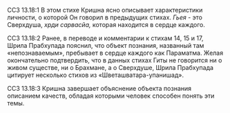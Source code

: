 ССЗ 13.18:1	В этом стихе Кришна ясно описывает характеристики личности, о которой Он говорил в предыдущих стихах. _Гьея_ - это Сверхдуша, _хрди сарвасйа,_ которая находится в сердце каждого.

ССЗ 13.18:2	Ранее, в переводе и комментарии к стихам 14, 15 и 17, Шрила Прабхупада пояснил, что объект познания, названный там «непознаваемым», пребывает в сердце каждого как Параматма. Желая окончательно подтвердить, что в данных стихах Гиты не говорится ни о живом существе, ни о Брахмане, а о Сверхдуше, Шрила Прабхупада цитирует несколько стихов из «Шветашватара-упанишад».

ССЗ 13.18:3	Кришна завершает объяснение объекта познания описанием качеств, обладая которыми человек способен понять эти темы.